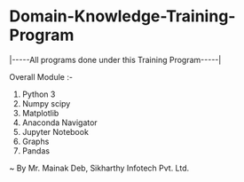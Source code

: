 # Domain-Knowledge-Training-Program
|-----All programs done under this Training Program-----|

Overall Module :-

1. Python 3
2. Numpy scipy
3. Matplotlib
4. Anaconda Navigator
5. Jupyter Notebook
6. Graphs
7. Pandas

~ By Mr. Mainak Deb, Sikharthy Infotech Pvt. Ltd.
